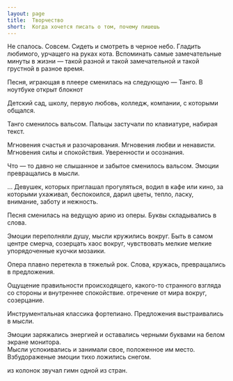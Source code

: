 ```yaml
---
layout: page
title:  Творчество
short:  Когда хочется писать о том, почему пишешь
---
```


Не спалось. Совсем. Сидеть и смотреть в черное небо. Гладить любимого,
урчащего на руках кота. Вспоминать самые замечательные минуты в жизни —
такой разной и такой замечательной и такой грустной в разное время.

Песня, играющая в плеере сменилась на следующую — Танго. В ноутбуке
открыт блокнот

Детский сад, школу, первую любовь, колледж, компании, с которыми
общался.

Танго сменилось вальсом. Пальцы застучали по клавиатуре, набирая текст.

Мгновения счастья и разочарования. Мгновения любви и ненависти.
Мгновения силы и спокойствия. Уверенности и осознания.

Что — то давно не слышанное и забытое сменилось вальсом. Эмоции
превращались в мысли.

… Девушек, которых приглашал прогуляться, водил в кафе или кино, за
которыми ухаживал, беспокоился, дарил цветы, тепло, ласку, внимание,
заботу и нежность.

Песня сменилась на ведущую арию из оперы. Буквы складывались в слова.

Эмоции переполняли душу, мысли кружились вокруг. Быть в самом центре
смерча, созерцать хаос вокруг, чувствовать мелкие мелкие упорядоченные
куочки мозаики.

Опера плавно перетекла в тяжелый рок. Слова, кружась, превращались в
предложения.

Ощущение правильности происходящего, какого-то странного взгляда со
стороны и внутреннее спокойствие. отречение от мира вокруг, созерцание.

Инструментальная классика фортепиано. Предложения выстраивались в мысли.

Эмоции заряжались энергией и оставались черными буквами на белом экране
монитора.\
 Мысли успокивались и занимали свое, положенное им место. Взбудораженые
эмоции тихо ложились снегом.

из колонок звучал гимн одной из стран.
